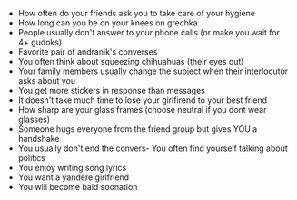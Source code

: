 - How often do your friends ask you to take care of your hygiene
- How long can you be on your knees on grechka
- People usually don't answer to your phone calls (or make you wait for 4+ gudoks)
- Favorite pair of andranik's converses
- You often think about squeezing chihuahuas (their eyes out)
- Your family members usually change the subject when their interlocutor asks about you
- You get more stickers in response than messages 
- It doesn't take much time to lose your girlfirend to your best friend
- How sharp are your glass frames (choose neutral if you dont wear glasses)
- Someone hugs everyone from the friend group but gives YOU a handshake
- You usually don't end the convers- You often find yourself talking about politics
- You enjoy writing song lyrics 
- You want a yandere girlfriend
- You will become bald soonation
